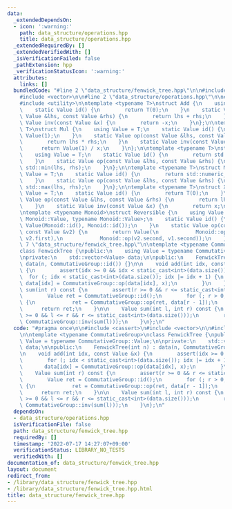 ```yaml
---
data:
  _extendedDependsOn:
  - icon: ':warning:'
    path: data_structure/operations.hpp
    title: data_structure/operations.hpp
  _extendedRequiredBy: []
  _extendedVerifiedWith: []
  _isVerificationFailed: false
  _pathExtension: hpp
  _verificationStatusIcon: ':warning:'
  attributes:
    links: []
  bundledCode: "#line 2 \"data_structure/fenwick_tree.hpp\"\n\n#include <cassert>\n\
    #include <vector>\n\n#line 2 \"data_structure/operations.hpp\"\n\n#include <limits>\n\
    #include <utility>\n\ntemplate <typename T>\nstruct Add {\n    using Value = T;\n\
    \    static Value id() {\n        return T(0);\n    }\n    static Value op(const\
    \ Value &lhs, const Value &rhs) {\n        return lhs + rhs;\n    }\n    static\
    \ Value inv(const Value &x) {\n        return -x;\n    }\n};\n\ntemplate <typename\
    \ T>\nstruct Mul {\n    using Value = T;\n    static Value id() {\n        return\
    \ Value(1);\n    }\n    static Value op(const Value &lhs, const Value &rhs) {\n\
    \        return lhs * rhs;\n    }\n    static Value inv(const Value &x) {\n  \
    \      return Value(1) / x;\n    }\n};\n\ntemplate <typename T>\nstruct Min {\n\
    \    using Value = T;\n    static Value id() {\n        return std::numeric_limits<T>::max();\n\
    \    }\n    static Value op(const Value &lhs, const Value &rhs) {\n        return\
    \ std::min(lhs, rhs);\n    }\n};\n\ntemplate <typename T>\nstruct Max {\n    using\
    \ Value = T;\n    static Value id() {\n        return std::numeric_limits<Value>::min();\n\
    \    }\n    static Value op(const Value &lhs, const Value &rhs) {\n        return\
    \ std::max(lhs, rhs);\n    }\n};\n\ntemplate <typename T>\nstruct Xor {\n    using\
    \ Value = T;\n    static Value id() {\n        return T(0);\n    }\n    static\
    \ Value op(const Value &lhs, const Value &rhs) {\n        return lhs ^ rhs;\n\
    \    }\n    static Value inv(const Value &x) {\n        return x;\n    }\n};\n\
    \ntemplate <typename Monoid>\nstruct Reversible {\n    using Value = std::pair<typename\
    \ Monoid::Value, typename Monoid::Value>;\n    static Value id() {\n        return\
    \ Value(Monoid::id(), Monoid::id());\n    }\n    static Value op(const Value &v1,\
    \ const Value &v2) {\n        return Value(\n            Monoid::op(v1.first,\
    \ v2.first),\n            Monoid::op(v2.second, v1.second));\n    }\n};\n\n#line\
    \ 7 \"data_structure/fenwick_tree.hpp\"\n\ntemplate <typename CommutativeGroup>\n\
    class FenwickTree {\npublic:\n    using Value = typename CommutativeGroup::Value;\n\
    \nprivate:\n    std::vector<Value> data;\n\npublic:\n    FenwickTree(int n) :\
    \ data(n, CommutativeGroup::id()) {}\n\n    void add(int idx, const Value &x)\
    \ {\n        assert(idx >= 0 && idx < static_cast<int>(data.size()));\n      \
    \  for (; idx < static_cast<int>(data.size()); idx |= idx + 1) {\n           \
    \ data[idx] = CommutativeGroup::op(data[idx], x);\n        }\n    }\n\n    Value\
    \ sum(int r) const {\n        assert(r >= 0 && r <= static_cast<int>(data.size()));\n\
    \        Value ret = CommutativeGroup::id();\n        for (; r > 0; r &= r - 1)\
    \ {\n            ret = CommutativeGroup::op(ret, data[r - 1]);\n        }\n  \
    \      return ret;\n    }\n\n    Value sum(int l, int r) const {\n        assert(l\
    \ >= 0 && l <= r && r <= static_cast<int>(data.size()));\n        return CommutativeGroup::op(sum(r),\
    \ CommutativeGroup::inv(sum(l)));\n    }\n};\n"
  code: "#pragma once\n\n#include <cassert>\n#include <vector>\n\n#include \"operations.hpp\"\
    \n\ntemplate <typename CommutativeGroup>\nclass FenwickTree {\npublic:\n    using\
    \ Value = typename CommutativeGroup::Value;\n\nprivate:\n    std::vector<Value>\
    \ data;\n\npublic:\n    FenwickTree(int n) : data(n, CommutativeGroup::id()) {}\n\
    \n    void add(int idx, const Value &x) {\n        assert(idx >= 0 && idx < static_cast<int>(data.size()));\n\
    \        for (; idx < static_cast<int>(data.size()); idx |= idx + 1) {\n     \
    \       data[idx] = CommutativeGroup::op(data[idx], x);\n        }\n    }\n\n\
    \    Value sum(int r) const {\n        assert(r >= 0 && r <= static_cast<int>(data.size()));\n\
    \        Value ret = CommutativeGroup::id();\n        for (; r > 0; r &= r - 1)\
    \ {\n            ret = CommutativeGroup::op(ret, data[r - 1]);\n        }\n  \
    \      return ret;\n    }\n\n    Value sum(int l, int r) const {\n        assert(l\
    \ >= 0 && l <= r && r <= static_cast<int>(data.size()));\n        return CommutativeGroup::op(sum(r),\
    \ CommutativeGroup::inv(sum(l)));\n    }\n};\n"
  dependsOn:
  - data_structure/operations.hpp
  isVerificationFile: false
  path: data_structure/fenwick_tree.hpp
  requiredBy: []
  timestamp: '2022-07-17 14:27:07+09:00'
  verificationStatus: LIBRARY_NO_TESTS
  verifiedWith: []
documentation_of: data_structure/fenwick_tree.hpp
layout: document
redirect_from:
- /library/data_structure/fenwick_tree.hpp
- /library/data_structure/fenwick_tree.hpp.html
title: data_structure/fenwick_tree.hpp
---
```

